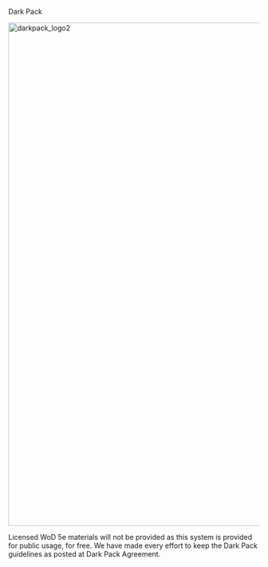 Dark Pack

<img width="1000" height="1008" alt="darkpack_logo2" src="https://github.com/user-attachments/assets/a76f063b-cecf-4377-aa84-fc8571d3975e" />


Licensed WoD 5e materials will not be provided as this system is provided for public usage, for free. We have made every effort to keep the Dark Pack guidelines as posted at Dark Pack Agreement.
